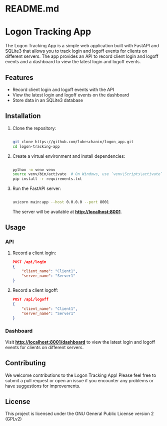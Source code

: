 # README.md

# **Logon Tracking App**

The Logon Tracking App is a simple web application built with FastAPI and SQLite3 that allows you to track login and logoff events for clients on different servers. The app provides an API to record client login and logoff events and a dashboard to view the latest login and logoff events.

## **Features**

- Record client login and logoff events with the API
- View the latest login and logoff events on the dashboard
- Store data in an SQLite3 database

## **Installation**

1. Clone the repository:
    
    ```bash
    
    git clone https://github.com/lubeschanin/logon_app.git
    cd logon-tracking-app
    ```
    
2. Create a virtual environment and install dependencies:
    
    ```bash
    
    python -m venv venv
    source venv/bin/activate  # On Windows, use `venv\Scripts\activate`
    pip install -r requirements.txt
    ```
    
3. Run the FastAPI server:
    
    ```bash
    
    uvicorn main:app --host 0.0.0.0 --port 8001
    ```
    
    The server will be available at **[http://localhost:8001](http://localhost:8001/)**.
    

## **Usage**

### **API**

1. Record a client login:
    
    ```json
    POST /api/login
    {
        "client_name": "Client1",
        "server_name": "Server1"
    }
    ```
    
2. Record a client logoff:
    
    ```json
    POST /api/logoff
    {
        "client_name": "Client1",
        "server_name": "Server1"
    }
    
    ```
    

### **Dashboard**

Visit **[http://localhost:8001/dashboard](http://localhost:8001/dashboard)** to view the latest login and logoff events for clients on different servers.

## **Contributing**

We welcome contributions to the Logon Tracking App! Please feel free to submit a pull request or open an issue if you encounter any problems or have suggestions for improvements.

## **License**

This project is licensed under the GNU General Public License version 2 (GPLv2)
